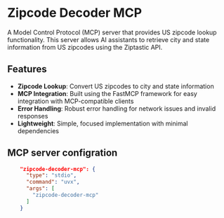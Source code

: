 # Zipcode Decoder MCP

A Model Control Protocol (MCP) server that provides US zipcode lookup functionality. This server allows AI assistants to retrieve city and state information from US zipcodes using the Ziptastic API.

## Features

- **Zipcode Lookup**: Convert US zipcodes to city and state information
- **MCP Integration**: Built using the FastMCP framework for easy integration with MCP-compatible clients
- **Error Handling**: Robust error handling for network issues and invalid responses
- **Lightweight**: Simple, focused implementation with minimal dependencies

## MCP server configration
```json
    "zipcode-decoder-mcp": {
      "type": "stdio",
      "command": "uvx",
      "args": [
        "zipcode-decoder-mcp"
      ]
    }
```
